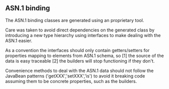 ASN.1 binding
-------------

The ASN.1 binding classes are generated using an proprietary tool.

Care was taken to avoid direct dependencies on the generated
class by introducing a new type hierarchy using interfaces
to make dealing with the ASN.1 easier.

As a convention the interfaces should only contain getters/setters 
for properties mapping to elements from ASN.1 schema, so 
[1] the source of the data is easy traceable [2] the builders
will stop functioning if they don't.

Convenience methods to deal with the ASN.1 data should not
follow the JavaBean patterns ('getXXX','setXXX','is') to avoid 
it breaking code assuming them to be concrete properties, such
as the builders.


